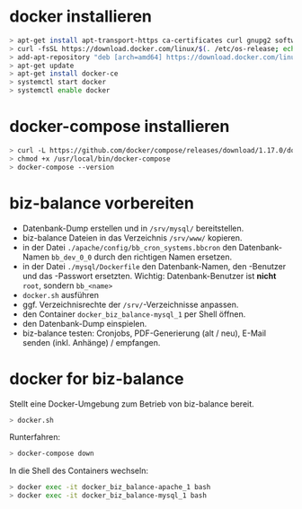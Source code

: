 # docker installieren

```bash
> apt-get install apt-transport-https ca-certificates curl gnupg2 software-properties-common
> curl -fsSL https://download.docker.com/linux/$(. /etc/os-release; echo "$ID")/gpg | sudo apt-key add -
> add-apt-repository "deb [arch=amd64] https://download.docker.com/linux/$(. /etc/os-release; echo "$ID") $(lsb_release -cs) stable"
> apt-get update
> apt-get install docker-ce
> systemctl start docker
> systemctl enable docker
```

# docker-compose installieren

```bash
> curl -L https://github.com/docker/compose/releases/download/1.17.0/docker-compose-`uname -s`-`uname -m` -o /usr/local/bin/docker-compose
> chmod +x /usr/local/bin/docker-compose
> docker-compose --version
```

# biz-balance vorbereiten

- Datenbank-Dump erstellen und in `/srv/mysql/` bereitstellen.
- biz-balance Dateien in das Verzeichnis `/srv/www/` kopieren.
- in der Datei `./apache/config/bb_cron_systems.bbcron` den Datenbank-Namen `bb_dev_0_0` durch den richtigen Namen ersetzen.
- in der Datei `./mysql/Dockerfile` den Datenbank-Namen, den -Benutzer und das -Passwort ersetzten. Wichtig: Datenbank-Benutzer ist __nicht__ `root`, sondern `bb_<name>` 
- `docker.sh` ausführen
- ggf. Verzeichnisrechte der `/srv/`-Verzeichnisse anpassen.
- den Container `docker_biz_balance-mysql_1` per Shell öffnen.
- den Datenbank-Dump einspielen.
- biz-balance testen: Cronjobs, PDF-Generierung (alt / neu), E-Mail senden (inkl. Anhänge) / empfangen.

# docker for biz-balance

Stellt eine Docker-Umgebung zum Betrieb von biz-balance bereit.

```bash
> docker.sh
```

Runterfahren:

```bash
> docker-compose down
```

In die Shell des Containers wechseln:

```bash
> docker exec -it docker_biz_balance-apache_1 bash
> docker exec -it docker_biz_balance-mysql_1 bash
```
